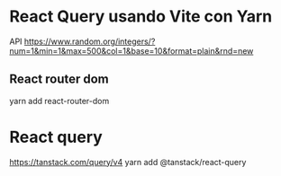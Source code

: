 # React Query usando Vite con Yarn



API https://www.random.org/integers/?num=1&min=1&max=500&col=1&base=10&format=plain&rnd=new


## React router dom
yarn add react-router-dom

# React query
https://tanstack.com/query/v4
yarn add @tanstack/react-query